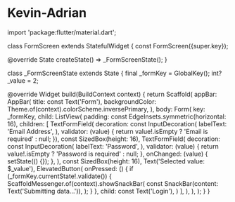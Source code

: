 # Kevin-Adrian
import 'package:flutter/material.dart';

class FormScreen extends StatefulWidget {
  const FormScreen({super.key});

  @override
  State<FormScreen> createState() => _FormScreenState();
}

class _FormScreenState extends State<FormScreen> {
  final _formKey = GlobalKey<FormState>();
  int? _value = 2;

  @override
  Widget build(BuildContext context) {
    return Scaffold(
      appBar: AppBar(
        title: const Text('Form'),
        backgroundColor: Theme.of(context).colorScheme.inversePrimary,
      ),
      body: Form(
        key: _formKey,
        child: ListView(
          padding: const EdgeInsets.symmetric(horizontal: 16),
          children: [
            TextFormField(
                decoration: const InputDecoration(
                  labelText: 'Email Address',
                ),
                validator: (value) {
                  return value!.isEmpty ? 'Email is required' : null;
                }),
            const SizedBox(height: 16),
            TextFormField(
              decoration: const InputDecoration(
                labelText: 'Password',
              ),
              validator: (value) {
                return value!.isEmpty ? 'Password is required' : null;
              },
              onChanged: (value) {
                setState(() {});
              },
            ),
            const SizedBox(height: 16),
            Text('Selected value: $_value'),
            ElevatedButton(
              onPressed: () {
                if (_formKey.currentState!.validate()) {
                  ScaffoldMessenger.of(context).showSnackBar(
                    const SnackBar(content: Text('Submitting data...')),
                  );
                }
              },
              child: const Text('Login'),
            )
          ],
        ),
      ),
    );
  }
}
